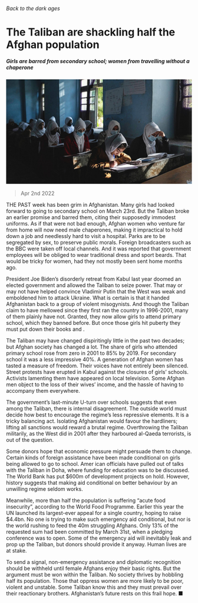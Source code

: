 ###### Back to the dark ages

# The Taliban are shackling half the Afghan population 

##### Girls are barred from secondary school; women from travelling without a chaperone 

![image](images/20220402_ldp001.jpg) 

> Apr 2nd 2022 

THE PAST week has been grim in Afghanistan. Many girls had looked forward to going to secondary school on March 23rd. But the Taliban broke an earlier promise and barred them, citing their supposedly immodest uniforms. As if that were not bad enough, Afghan women who venture far from home will now need male chaperones, making it impractical to hold down a job and needlessly hard to visit a hospital. Parks are to be segregated by sex, to preserve public morals. Foreign broadcasters such as the BBC were taken off local channels. And it was reported that government employees will be obliged to wear traditional dress and sport beards. That would be tricky for women, had they not mostly been sent home months ago.

President Joe Biden’s disorderly retreat from Kabul last year doomed an elected government and allowed the Taliban to seize power. That may or may not have helped convince Vladimir Putin that the West was weak and emboldened him to attack Ukraine. What is certain is that it handed Afghanistan back to a group of violent misogynists. And though the Taliban claim to have mellowed since they first ran the country in 1996-2001, many of them plainly have not. Granted, they now allow girls to attend primary school, which they banned before. But once those girls hit puberty they must put down their books and .


The Taliban may have changed dispiritingly little in the past two decades; but Afghan society has changed a lot. The share of girls who attended primary school rose from zero in 2001 to 85% by 2019. For secondary school it was a less impressive 40%. A generation of Afghan women has tasted a measure of freedom. Their voices have not entirely been silenced. Street protests have erupted in Kabul against the closures of girls’ schools. Activists lamenting them have appeared on local television. Some Afghan men object to the loss of their wives’ income, and the hassle of having to accompany them everywhere.

The government’s last-minute U-turn over schools suggests that even among the Taliban, there is internal disagreement. The outside world must decide how best to encourage the regime’s less repressive elements. It is a tricky balancing act. Isolating Afghanistan would favour the hardliners; lifting all sanctions would reward a brutal regime. Overthrowing the Taliban militarily, as the West did in 2001 after they harboured al-Qaeda terrorists, is out of the question.

Some donors hope that economic pressure might persuade them to change. Certain kinds of foreign assistance have been made conditional on girls being allowed to go to school. Amer ican officials have pulled out of talks with the Taliban in Doha, where funding for education was to be discussed. The World Bank has put $600m of development projects on hold. However, history suggests that making aid conditional on better behaviour by an unwilling regime seldom works.

Meanwhile, more than half the population is suffering “acute food insecurity”, according to the World Food Programme. Earlier this year the UN launched its largest-ever appeal for a single country, hoping to raise $4.4bn. No one is trying to make such emergency aid conditional, but nor is the world rushing to feed the 40m struggling Afghans. Only 13% of the requested sum had been committed by March 31st, when a pledging conference was to open. Some of the emergency aid will inevitably leak and prop up the Taliban, but donors should provide it anyway. Human lives are at stake.

To send a signal, non-emergency assistance and diplomatic recognition should be withheld until female Afghans enjoy their basic rights. But the argument must be won within the Taliban. No society thrives by hobbling half its population. Those that oppress women are more likely to be poor, violent and unstable. Some Taliban know this and they must prevail over their reactionary brothers. Afghanistan’s future rests on this frail hope. ■

